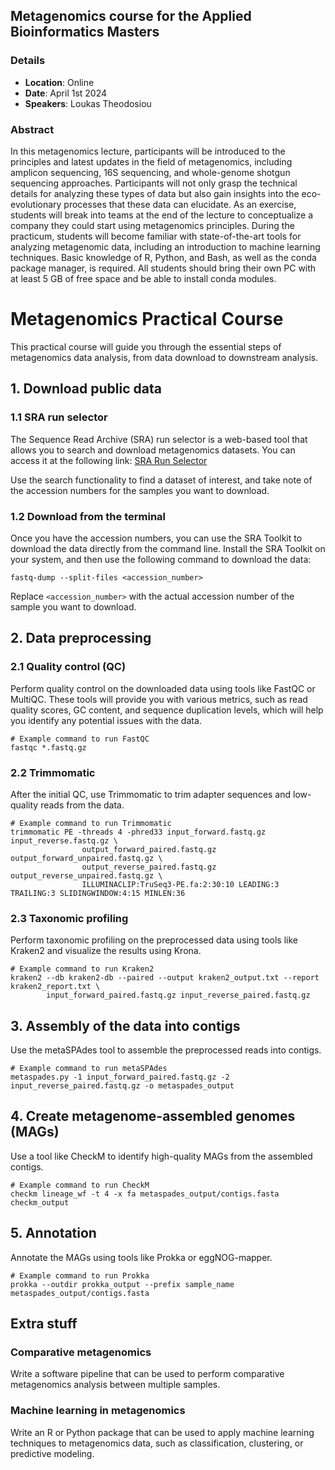 ## Metagenomics course for the Applied Bioinformatics Masters 

### Details 
- **Location**: Online
- **Date**: April 1st 2024
- **Speakers**: Loukas Theodosiou

### Abstract
  In this metagenomics lecture, participants will be introduced to the principles and latest updates in the field of metagenomics, including amplicon sequencing, 16S sequencing, and whole-genome shotgun sequencing approaches. Participants will not only grasp the technical details for analyzing these types of data but also gain insights into the eco-evolutionary processes that these data can elucidate. As an exercise, students will break into teams at the end of the lecture to conceptualize a company they could start using metagenomics principles. During the practicum, students will become familiar with state-of-the-art tools for analyzing metagenomic data, including an introduction to machine learning techniques. Basic knowledge of R, Python, and Bash, as well as the conda package manager, is required. All students should bring their own PC with at least 5 GB of free space and be able to install conda modules.



# Metagenomics Practical Course

This practical course will guide you through the essential steps of metagenomics data analysis, from data download to downstream analysis.

## 1. Download public data

### 1.1 SRA run selector
The Sequence Read Archive (SRA) run selector is a web-based tool that allows you to search and download metagenomics datasets. You can access it at the following link:
[SRA Run Selector](https://www.ncbi.nlm.nih.gov/Traces/study/)

Use the search functionality to find a dataset of interest, and take note of the accession numbers for the samples you want to download.

### 1.2 Download from the terminal
Once you have the accession numbers, you can use the SRA Toolkit to download the data directly from the command line. Install the SRA Toolkit on your system, and then use the following command to download the data:

```
fastq-dump --split-files <accession_number>
```

Replace `<accession_number>` with the actual accession number of the sample you want to download.

## 2. Data preprocessing

### 2.1 Quality control (QC)
Perform quality control on the downloaded data using tools like FastQC or MultiQC. These tools will provide you with various metrics, such as read quality scores, GC content, and sequence duplication levels, which will help you identify any potential issues with the data.

```
# Example command to run FastQC
fastqc *.fastq.gz
```

### 2.2 Trimmomatic
After the initial QC, use Trimmomatic to trim adapter sequences and low-quality reads from the data.

```
# Example command to run Trimmomatic
trimmomatic PE -threads 4 -phred33 input_forward.fastq.gz input_reverse.fastq.gz \
                output_forward_paired.fastq.gz output_forward_unpaired.fastq.gz \
                output_reverse_paired.fastq.gz output_reverse_unpaired.fastq.gz \
                ILLUMINACLIP:TruSeq3-PE.fa:2:30:10 LEADING:3 TRAILING:3 SLIDINGWINDOW:4:15 MINLEN:36
```

### 2.3 Taxonomic profiling
Perform taxonomic profiling on the preprocessed data using tools like Kraken2 and visualize the results using Krona.

```
# Example command to run Kraken2
kraken2 --db kraken2-db --paired --output kraken2_output.txt --report kraken2_report.txt \
        input_forward_paired.fastq.gz input_reverse_paired.fastq.gz
```

## 3. Assembly of the data into contigs
Use the metaSPAdes tool to assemble the preprocessed reads into contigs.

```
# Example command to run metaSPAdes
metaspades.py -1 input_forward_paired.fastq.gz -2 input_reverse_paired.fastq.gz -o metaspades_output
```

## 4. Create metagenome-assembled genomes (MAGs)
Use a tool like CheckM to identify high-quality MAGs from the assembled contigs.

```
# Example command to run CheckM
checkm lineage_wf -t 4 -x fa metaspades_output/contigs.fasta checkm_output
```

## 5. Annotation
Annotate the MAGs using tools like Prokka or eggNOG-mapper.

```
# Example command to run Prokka
prokka --outdir prokka_output --prefix sample_name metaspades_output/contigs.fasta
```

## Extra stuff

### Comparative metagenomics
Write a software pipeline that can be used to perform comparative metagenomics analysis between multiple samples.

### Machine learning in metagenomics
Write an R or Python package that can be used to apply machine learning techniques to metagenomics data, such as classification, clustering, or predictive modeling.
